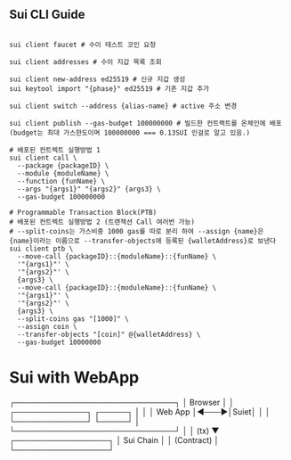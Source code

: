 ## Sui CLI Guide

```shell

sui client faucet # 수이 테스트 코인 요청

sui client addresses # 수이 지갑 목록 조회

sui client new-address ed25519 # 신규 지갑 생성
sui keytool import "{phase}" ed25519 # 기존 지갑 추가

sui client switch --address {alias-name} # active 주소 변경

sui client publish --gas-budget 100000000 # 빌드한 컨트랙트를 온체인에 배포 (budget는 최대 가스한도이며 100000000 === 0.13SUI 인걸로 알고 있음.)

# 배포된 컨트렉트 실행방법 1
sui client call \
  --package {packageID} \
  --module {moduleName} \
  --function {funName} \
  --args "{args1}" "{args2}" {args3} \
  --gas-budget 100000000

# Programmable Transaction Block(PTB)
# 배포된 컨트렉트 실행방법 2 (트랜잭션 Call 여러번 가능)
# --split-coins는 가스비중 1000 gas를 따로 분리 하여 --assign {name}은 {name}이라는 이름으로 --transfer-objects에 등록된 {walletAddress}로 보낸다
sui client ptb \
  --move-call {packageID}::{moduleName}::{funName} \
  '"{args1}"' \
  '"{args2}"' \
  {args3} \
  --move-call {packageID}::{moduleName}::{funName} \
  '"{args1}"' \
  '"{args2}"' \
  {args3} \
  --split-coins gas "[1000]" \
  --assign coin \
  --transfer-objects "[coin]" @{walletAddress} \
  --gas-budget 10000000
```

# Sui with WebApp

┌─────────────────────────────┐
│        Browser              │
│ ┌─────────────┐     ┌─────┐ │
│ │  Web App    │◀───▶︎│Suiet│ │
│ └─────────────┘     └─────┘ │
└─────────────────────────────┘
              │
              │ (tx)
              ▼
      ┌─────────────────┐
      │   Sui Chain     │
      │  (Contract)     │
      └─────────────────┘